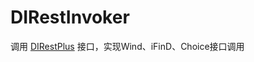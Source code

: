 # DIRestInvoker
调用 [DIRestPlus](https://github.com/DataIntegrationAlliance/DIRestPlus) 接口，实现Wind、iFinD、Choice接口调用

